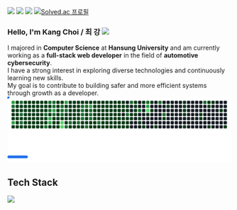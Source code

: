 <a href="mailto:chlrkd99@gmail.com" target="_blank"><img src="https://img.shields.io/badge/Gmail-EA4335?style=flat&logo=Gmail&logoColor=ffffff"/></a>
<a href="https://76codefactory.tistory.com/" target="_blank"><img src="https://img.shields.io/badge/Blog-000000?style=flat&logo=tistory&logoColor=white?labelColor=ffffff"></a> 
<a href="https://www.instagram.com/00choi_76/"><img src="https://img.shields.io/badge/Instagram-E4405F?style=flat&logo=Instagram&logoColor=ffffff"/></a> 
[![Solved.ac 프로필](http://mazassumnida.wtf/api/mini/generate_badge?boj=y2hscmtk)](https://solved.ac/y2hscmtk) 

<h3> Hello, I'm Kang Choi / 최 강 <img src="https://media.giphy.com/media/hvRJCLFzcasrR4ia7z/giphy.gif" width="23"> </h3>
I majored in <strong>Computer Science</strong> at <strong>Hansung University</strong> and am currently working as a <strong>full-stack web developer</strong> in the field of <strong>automotive cybersecurity</strong>. <br>
I have a strong interest in exploring diverse technologies and continuously learning new skills. <br>
My goal is to contribute to building safer and more efficient systems through growth as a developer.
<!-- <p align="left">
   <img src="https://raw.githubusercontent.com/y2hscmtk/y2hscmtk/output/snake.svg" alt="Snake animation" />
</p> -->
<picture>
  <source media="(prefers-color-scheme: dark)" srcset="images/breakout-dark.svg" />
  <source media="(prefers-color-scheme: light)" srcset="images/breakout-light.svg" />
  <img alt="Breakout Game" src="images/breakout-dark.svg" />
</picture>

<h2>Tech Stack</h2>
<p align="left">
   <a> 
    <img src="https://skillicons.dev/icons?i=py,c,cpp,java,kotlin,swift,js,html,css,react,flask,fastapi,django,spring,raspberrypi,tensorflow,firebase,mysql,aws" />
   </a>
</p>
